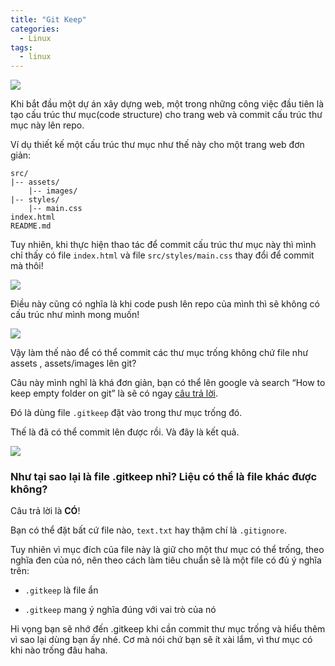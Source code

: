 ```yaml
---
title: "Git Keep"
categories:
  - Linux
tags:
  - linux
---
```


![](/assets/images/2022/06/2022-06-02-gitkeep.webp)



Khi bắt đầu một dự án xây dựng web, một trong những công việc đầu tiên là tạo cấu trúc thư mục(code structure) cho trang web và commit cấu trúc thư mục này lên repo.

Ví dụ thiết kế một cấu trúc thư mục như thế này cho một trang web đơn giản:

```
src/
|-- assets/
    |-- images/
|-- styles/
    |-- main.css
index.html
README.md
```

Tuy nhiên, khi thực hiện thao tác để commit cấu trúc thư mục này thì mình chỉ thấy có file `index.html` và file `src/styles/main.css` thay đổi để commit mà thôi!

![](/assets/images/2022/06/2022-06-02-gitkeep-1.webp)

Điều này cũng có nghĩa là khi code push lên repo của mình thì sẽ không có cấu trúc như mình mong muốn!

![](/assets/images/2022/06/2022-06-02-gitkeep-2.webp)

Vậy làm thế nào để có thể commit các thư mục trống không chứ file như assets , assets/images lên git?

Câu này mình nghĩ là khá đơn giản, bạn có thể lên google và search “How to keep empty folder on git” là sẽ có ngay [câu trả lời](https://stackoverflow.com/questions/115983/how-can-i-add-a-blank-directory-to-a-git-repository).

Đó là dùng file `.gitkeep` đặt vào trong thư mục trống đó.

Thế là đã có thể commit lên được rồi. Và đây là kết quả.

![](/assets/images/2022/06/2022-06-02-gitkeep-3.webp)

### Như tại sao lại là file .gitkeep nhỉ? Liệu có thể là file khác được không?

Câu trả lời là **CÓ**! 

Bạn có thể đặt bất cứ file nào, `text.txt` hay thậm chí là `.gitignore`.

Tuy nhiên vì mục đích của file này là giữ cho một thư mục có thể trống, theo nghĩa đen của nó, nên theo cách làm tiêu chuẩn sẽ là một file có đủ ý nghĩa trên:

-  `.gitkeep` là file ẩn

-  `.gitkeep` mang ý nghĩa đúng với vai trò của nó

Hi vọng bạn sẽ nhớ đến .gitkeep khi cần commit thư mục trống và hiểu thêm vì sao lại dùng bạn ấy nhé. Cơ mà nói chứ bạn sẽ ít xài lắm, vì thư mục có khi nào trống đâu haha.